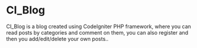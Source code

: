 # CI_Blog
CI_Blog is a blog created using CodeIgniter PHP framework, where you can read posts by categories and comment on them, you can also register and then you add/edit/delete your own posts..
